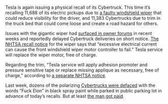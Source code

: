 Tesla is again issuing a physical recall of its Cybertruck. This time it’s recalling 11,688 of its electric pickups due to [a faulty windshield wiper](/2024/6/17/24180519/tesla-cybertruck-deliveries-windshield-wiper-issue) that could reduce visibility for the driver, and 11,383 Cybertrucks due to trim in the truck bed that could come loose and create a road hazard for others.

Issues with the gigantic wiper had [surfaced in owner forums](/2024/6/17/24180519/tesla-cybertruck-deliveries-windshield-wiper-issue) in recent weeks and reportedly delayed Cybertruck deliveries on short notice. [The NHTSA recall notice](https://www.nhtsa.gov/vehicle/2024/TESLA/CYBERTRUCK/PU%25252FCC/AWD#recalls) for the wiper says that “excessive electrical current can cause the front windshield wiper motor controller to fail.” Tesla service will replace the wiper motor, free of charge. 

Regarding the trim, “Tesla service will apply adhesion promoter and pressure sensitive tape or replace missing applique as necessary, free of charge,” according to [a separate NHTSA notice](https://www.nhtsa.gov/vehicle/2024/TESLA/CYBERTRUCK/PU%25252FCC/AWD#recalls).

Last week, dozens of the polarizing [Cybertrucks were defaced](/2024/6/24/24184698/tesla-cybertruck-vandal-deface-elon-musk) with the words “Fuck Elon” in black spray paint while parked in public parking lot in advance of today’s recalls. But at least [the man got paid](/2024/6/13/24177656/tesla-shareholders-approve-elon-musks-massive-pay-package-was-there-ever-any-doubt).
